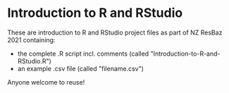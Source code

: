 # Introduction to R and RStudio

These are introduction to R and RStudio project files as part of NZ ResBaz 2021 containing:

- the complete .R script incl. comments (called "Introduction-to-R-and-RStudio.R")
- an example .csv file (called "filename.csv")

Anyone welcome to reuse!
